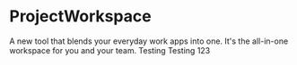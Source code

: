 # ProjectWorkspace
A new tool that blends your everyday work apps into one. It's the all-in-one workspace for you and your team.
Testing Testing 123